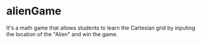 # alienGame
It's a math game that allows students to learn the Cartesian grid by inputing the location of the "Alien" and win the game. 
